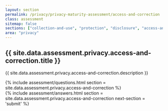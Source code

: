 ```yaml
---
layout: section
permalink: /privacy/privacy-maturity-assessment/access-and-correction
class: assessment
sitemap: false
sections: ["collection-and-use", "protection", "disclosure", "access-and-correction"]
area: "privacy"
---
```


<div class="card-body pb-0 pt-5 bg-blue-100 px-4 px-sm-5">
  <h2 class="card-title fw-semibold pb-2">{{ site.data.assessment.privacy.access-and-correction.title }}</h2>
  <p class="card-text pb-4">{{ site.data.assessment.privacy.access-and-correction.description }}</p>
  {% include assessment/questions.html section = site.data.assessment.privacy.access-and-correction %}
</div>
<div class="card-body pt-0 px-4 px-sm-5 pb-5">
  {% include assessment/answers.html section = site.data.assessment.privacy.access-and-correction next-section = 'submit' %}
</div>